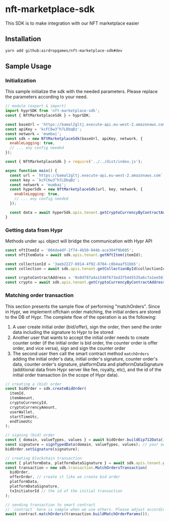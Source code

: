 # nft-marketplace-sdk

This SDK is to make integration with our NFT marketplace easier

## Installation

```bash
yarn add github:airdropgames/nft-marketplace-sdk#dev
```

## Sample Usage

### Initialization

This sample initialize the sdk with the needed parameters. Please replace the parameters according to your need.

```js
// module (export & import)
import hyprSDK from 'nft-marketplace-sdk';
const { NftMarketplaceSdk } = hyprSDK;

const baseUrl = 'https://bamal2gltj.execute-api.eu-west-2.amazonaws.com/';
const apiKey = 'kcFC6w3^h7LDbqBz';
const network = 'mumbai';
const sdk = new NftMarketplaceSdk(baseUrl, apiKey, network, {
  enableLogging: true,
  // ... any config needed
});
```

```js
const { NftMarketplaceSdk } = require('../../dist/index.js');

async function main() {
  const url = `https://bamal2gltj.execute-api.eu-west-2.amazonaws.com`;
  const key = `kcFC6w3^h7LDbqBz`;
  const network = 'mumbai';
  const hyperSdk = new NftMarketplaceSdk(url, key, network, {
    enableLogging: true,
    // ... any config needed
  });

  const data = await hyperSdk.apis.tenant.getCryptoCurrencyByContractAddress('<contract_address>');
}
```

### Getting data from Hypr

Methods under `api` object will bridge the communication with Hypr API

```js
const nftItemId = '004de4df-2f74-4b50-944b-ace304f9b605';
const nftItemData = await sdk.apis.tenant.getNftItem(itemId);

const collectionId = '3aeb2227-6914-4f92-8784-c8b4aaf51bb5';
const collection = await sdk.apis.tenant.getCollectionById(collectionId);

const cryptoContractAddress = '0x0d787a4a1548f673ed375445535a6c7a1ee56180';
const crypto = await sdk.apis.tenant.getCryptoCurrencyByContractAddress(cryptoContractAddress);
```

### Matching order transaction

This section presents the sample flow of performing "matchOrders". Since in Hypr, we implement offchain order matching, the initial orders are stored to the DB of Hypr. The complete flow of the operation is as the following:

1. A user create initial order (bid/offer), sign the order, then send the order data including the signature to Hypr to be stored
2. Another user that wants to accept the initial order needs to create counter order (if the initial order is bid order, the counter order is offer order, and vice versa), sign and sign the counter order
3. The second user then call the smart contract method `matchOrders` adding the initial order's data, initial order's signature, counter order's data, counter order's signature, platformData and platformDataSignature (additional data from Hypr server like fee, royalty, etc), and the id of the initial order transaction (in the scope of Hypr data).

```js
// creating a (bid) order
const bidOrder = sdk.createBidOrder(
  itemId,
  itemAmount,
  cryptoCurrencyId,
  cryptoCurrencyAmount,
  userWallet,
  startTimeUtc,
  endTimeUtc
);

// signing (bid) order
const { domain, valueTypes, values } = await bidOrder.buildEip712Data();
const signature = signTypedData(domain, valueTypes, values); // your own typed data signing method
bidOrder.setSignature(signature);

// creating blockchain transaction
const { platformData, platformDataSignature } = await sdk.apis.tenant.getPlatformDataForTransaction(txInitiatorId);
const transaction = new sdk.transaction.MatchOrdersTransaction(
  bidOrder,
  offerOrder, // create it like we create bid order
  platformData,
  platformDataSignature,
  txInitiatorId // the id of the initial transaction
);

// sending transaction to smart contract
// `contract` here is sample when we use ethers. Please adjust accordingly
await contract.matchOrders(transaction.buildMatchOrderParams());
```
